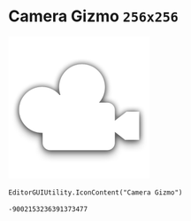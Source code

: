 # Camera Gizmo `256x256`
<img src="/img/Camera%20Gizmo.png" width=256 height=256>

``` CSharp
EditorGUIUtility.IconContent("Camera Gizmo")
```
```
-9002153236391373477
```
